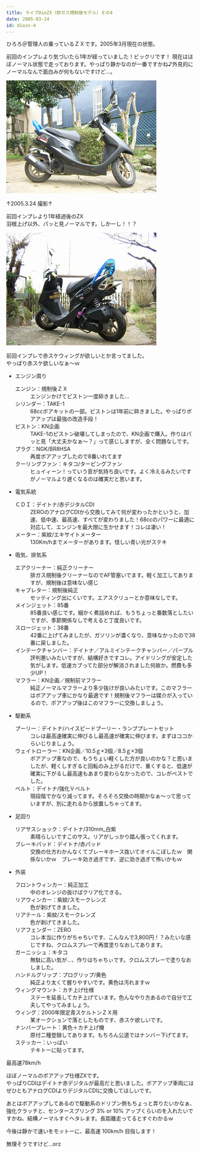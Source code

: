 ```yaml
---
title: ライブDioZX（排ガス規制後モデル）その4
date: 2005-03-24
id: diozx-4
---
```



<p class="sentence">ひろろ＠管理人の乗っているＺＸです。2005年3月現在の状態。</p>
<p class="sentence spacing10">前回のインプレより気づいたら1年が経っていました！ビックリです！
現在はほぼノーマル状態で走っております。やっぱり静かなのが一番ですかね♪外見的にノーマルなんで面白みが何もないですけど...。</p>
<div class="center spacing"><img src="/photo/spec/hirozx010.jpg" alt=""></div>
<p class="sentence">↑2005.3.24 撮影↑</p>
<p class="sentence spacing10">前回インプレより1年経過後のZX<br>羽根上げ以外、パッと見ノーマルです。しかーし！！？</p>
<div class="center spacing"><img src="/photo/spec/hirozx011.jpg" alt=""></div>
<p class="sentence spacing10">前回インプレで赤スケウィングが欲しいとか言ってました。<br>やっぱり赤スケ欲しいなぁ～ｗ</p>

<ul class="">
<li class="large">エンジン周り
  <dl class="descriptions">
  <dt>エンジン：規制後ＺＸ</dt>
  <dd class="spacing10">エンジンかけてピストン一度砕きました...</dd>
  <dt>シリンダー：TAKE-1</dt>
  <dd class="spacing10">68ccボアキットの一部。ピストンは1年前に砕きました。やっぱりボアアップは最強の改造手段！</dd>
  <dt>ピストン：KN企画</dt>
  <dd class="spacing10">TAKE-1のピストン破壊してしまったので、KN企画で購入。作りはパッと見「大丈夫かなぁ～？」って感じしますが、全く問題なしです。</dd>
  <dt>プラグ：NGK/BR8HSA</dt>
  <dd class="spacing10">再度ボアアップしたので8番いれてます</dd>
  <dt>クーリングファン：キタコ/ターピングファン</dt>
  <dd class="spacing10">ヒュイィーン！っていう音が気持ち良いです。よく冷えるみたいですがノーマルより遅くなるのは確実だと思います。</dd>
  </dl>
</li>
<li class="large">電気系統
  <dl class="descriptions">
  <dt>ＣＤＩ：デイトナ/赤デジタルCDI</dt>
  <dd class="spacing10">ZEROのアナログCDIから交換してみて何が変わったかというと、加速、低中速、最高速、すべてが変わりました！68ccのパワーに最適に対応して、エンジンを最大限に生かせます！コレは凄い！</dd>
  <dt>メーター：紫紋/エキサイトメーター</dt>
  <dd class="spacing10">130Km/hまでメーターがあります。怪しい青い光がステキ</dd>
  </dl>
</li>
<li class="large">吸気、排気系
  <dl class="descriptions">
  <dt>エアクリーナー：純正クリーナー</dt>
  <dd class="spacing10">排ガス規制後クリーナーなのでAF管塞いでます。軽く加工してありますが、規制後は意味ない感じ</dd>
  <dt>キャブレター：規制後純正</dt>
  <dd class="spacing10">セッティング出にくいです。エアスクリューとか意味なしです。</dd>
  <dt>メインジェット：85番</dt>
  <dd class="spacing10">85番良い感じです。細かく煮詰めれば、もうちょっと番数落としたいですが、季節関係なしで考えると丁度良いです。</dd>
  <dt>スロージェット：38番</dt>
  <dd class="spacing10">42番に上げてみましたが、ガソリンが濃くなり、意味なかったので38番に戻しました。</dd>
  <dt>インテークチャンバー：デイトナ／アルミインテークチャンバー／パープル</dt>
  <dd class="spacing10">評判悪いみたいですが、結構好きですコレ。アイドリングが安定した気がします。低速カブってた部分が解消されました何故か。燃費も多少UP！</dd>
  <dt>マフラー：KN企画／規制前マフラー</dt>
  <dd class="spacing10">純正ノーマルマフラーより多少抜けが良いみたいです。このマフラーはボアアップ車にかなり最適です！規制後マフラーは媒介が入っているので、ボアアップ後はこのマフラーに交換しましょう。</dd>
  </dl>
</li>
<li class="large">駆動系
  <dl class="descriptions">
  <dt>プーリー：デイトナ/ハイスピードプーリー・ランププレートセット</dt>
  <dd class="spacing10">コレは最高速確実に伸びるし最高速が確実に伸びます。まずはココからいじりましょう。</dd>
  <dt>ウェイトローラー：KN企画／10.5ｇ×3個／8.5ｇ×3個</dt>
  <dd class="spacing10">ボアアップ車なので、もうちょい軽くした方が良いのかな？と思いましたが、軽くしすぎると回転のみ上がるだけで、重くすると、低速が確実に下がるし最高速もあまり変わらなかったので、コレがベストでした。</dd>
  <dt>ベルト：デイトナ/強化Ｖベルト</dt>
  <dd class="spacing10">現段階でかなり減ってます。そろそろ交換の時期かなぁ～って思っていますが、別に走れるから放置しちゃってます。</dd>
  </dl>
</li>
<li class="large">足回り
  <dl class="descriptions">
  <dt>リアサスショック：デイトナ/310mm_白紫</dt>
  <dd class="spacing10">素晴らしいですこのサス。リアがしっかり踏ん張ってくれます。</dd>
  <dt>ブレーキパッド：デイトナ/赤パッド</dt>
  <dd class="spacing10">交換の仕方わかんなくてブレーキホース抜いてオイルこぼしたｗ　関係ないかｗ　ブレーキ効き過ぎです、逆に効き過ぎて怖いかもｗ</dd>
  </dl>
</li>
<li class="large">外装
  <dl class="descriptions">
  <dt>フロントウィンカー：純正加工</dt>
  <dd class="spacing10">中のオレンジの抜けばクリア化できる。</dd>
  <dt>リアウィンカー：紫紋/スモークレンズ</dt>
  <dd class="spacing10">色が剥げてきました。</dd>
  <dt>リアテール：紫紋/スモークレンズ</dt>
  <dd class="spacing10">色が剥げてきました。</dd>
  <dt>リアフェンダー：ZERO</dt>
  <dd class="spacing10">コレ本当に作りがちゃちいです、こんなんで3,800円！？みたいな感じですね、クロムスプレーで再度塗りなおしてあります。</dd>
  <dt>ガーニッシュ：キタコ</dt>
  <dd class="spacing10">無駄に高い気が...、作りはちゃちぃです。クロムスプレーで塗りなおしました。</dd>
  <dt>ハンドルグリップ：プログリップ/黄色</dt>
  <dd class="spacing10">純正より太くて握りやすいです。黄色は汚れますｗ</dd>
  <dt>ウィングマウント：カチ上げ仕様</dt>
  <dd class="spacing10">ステーを延長してカチ上げています。色んなやり方あるので自分で工夫してやってみましょう。</dd>
  <dt>ウィング：2000年限定青スケルトンＺＸ用</dt>
  <dd class="spacing10">某オークションで落としたものです、赤スケ欲しいです。</dd>
  <dt>ナンバープレート：黄色＋カチ上げ機</dt>
  <dd class="spacing10">原付二種登録してあります。もちろん公道ではナンバー下げてます。</dd>
  <dt>ステッカー：いっぱい</dt>
  <dd class="spacing10">テキトーに貼ってます。</dd>
  </dl>
</li>
</ul>

<p class="sentence">最高速78km/h</p>
<p class="sentence">ほぼノーマルのボアアップ仕様ZXです。<br>やっぱりCDIはデイトナ赤デジタルが最高だと思いました。ボアアップ車両にはぜひともアナログCDIよりデジタルCDIに交換してほしいです。</p>
<p class="sentence">あとはボアアップしてあるので駆動系のドリブン側もちょっと弄りたいかなぁ、強化クラッチと、センタースプリング 3% or 10% アップくらいのを入れたいですかね、結構ノーマルすぐヘタレます。長距離走ってるとすぐわかるｗ</p>
<p class="sentence">今後は静かで速いをモットーに、最高速 100km/h 目指します！</p>
<p class="sentence">無理そうですけど...orz </p>
